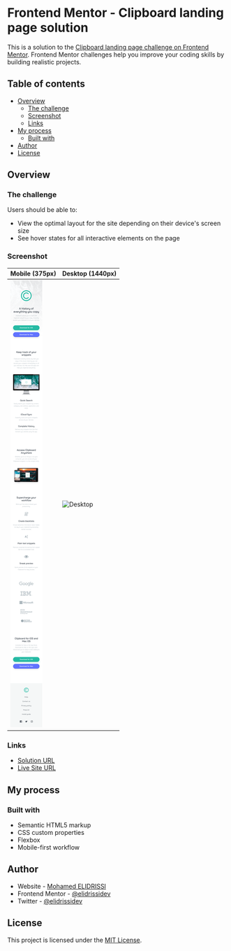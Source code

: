 # Frontend Mentor - Clipboard landing page solution

This is a solution to the [Clipboard landing page challenge on Frontend Mentor](https://www.frontendmentor.io/challenges/clipboard-landing-page-5cc9bccd6c4c91111378ecb9). Frontend Mentor challenges help you improve your coding skills by building realistic projects. 

## Table of contents

- [Overview](#overview)
  - [The challenge](#the-challenge)
  - [Screenshot](#screenshot)
  - [Links](#links)
- [My process](#my-process)
  - [Built with](#built-with)
- [Author](#author)
- [License](#license)

## Overview

### The challenge

Users should be able to:

- View the optimal layout for the site depending on their device's screen size
- See hover states for all interactive elements on the page

### Screenshot

| Mobile (375px) | Desktop (1440px) |
| --- | --- |
| ![Mobile](./screenshot-mobile.png) | ![Desktop](./screenshot-desktop.png) |

### Links

- [Solution URL](https://github.com/elidrissidev/clipboard-landing-page)
- [Live Site URL](https://clipboard-landing-page-elidrissidev.vercel.app/)

## My process

### Built with

- Semantic HTML5 markup
- CSS custom properties
- Flexbox
- Mobile-first workflow

## Author

- Website - [Mohamed ELIDRISSI](https://www.elidrissi.dev)
- Frontend Mentor - [@elidrissidev](https://www.frontendmentor.io/profile/elidrissidev)
- Twitter - [@elidrissidev](https://www.twitter.com/elidrissidev)

## License

This project is licensed under the [MIT License](LICENSE).
